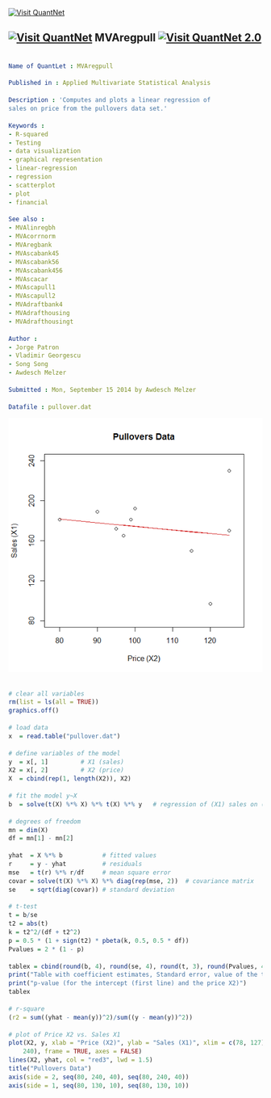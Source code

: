 
[<img src="https://github.com/QuantLet/Styleguide-and-Validation-procedure/blob/master/pictures/banner.png" alt="Visit QuantNet">](http://quantlet.de/index.php?p=info)

## [<img src="https://github.com/QuantLet/Styleguide-and-Validation-procedure/blob/master/pictures/qloqo.png" alt="Visit QuantNet">](http://quantlet.de/) **MVAregpull** [<img src="https://github.com/QuantLet/Styleguide-and-Validation-procedure/blob/master/pictures/QN2.png" width="60" alt="Visit QuantNet 2.0">](http://quantlet.de/d3/ia)

```yaml

Name of QuantLet : MVAregpull

Published in : Applied Multivariate Statistical Analysis

Description : 'Computes and plots a linear regression of
sales on price from the pullovers data set.'

Keywords :
- R-squared
- Testing
- data visualization
- graphical representation
- linear-regression
- regression
- scatterplot
- plot
- financial

See also :
- MVAlinregbh
- MVAcorrnorm
- MVAregbank
- MVAscabank45
- MVAscabank56
- MVAscabank456
- MVAscacar
- MVAscapull1
- MVAscapull2
- MVAdraftbank4
- MVAdrafthousing
- MVAdrafthousingt

Author :
- Jorge Patron
- Vladimir Georgescu
- Song Song
- Awdesch Melzer

Submitted : Mon, September 15 2014 by Awdesch Melzer

Datafile : pullover.dat
```

![Picture1](MVAregpull_1.png)


```r

# clear all variables
rm(list = ls(all = TRUE))
graphics.off()

# load data
x  = read.table("pullover.dat")

# define variables of the model
y  = x[, 1]         # X1 (sales)
X2 = x[, 2]         # X2 (price)
X  = cbind(rep(1, length(X2)), X2)

# fit the model y~X
b  = solve(t(X) %*% X) %*% t(X) %*% y   # regression of (X1) sales on (X2) price

# degrees of freedom
mn = dim(X)
df = mn[1] - mn[2]

yhat  = X %*% b           # fitted values
r     = y - yhat          # residuals
mse   = t(r) %*% r/df     # mean square error
covar = solve(t(X) %*% X) %*% diag(rep(mse, 2))  # covariance matrix
se    = sqrt(diag(covar)) # standard deviation

# t-test
t = b/se
t2 = abs(t)
k = t2^2/(df + t2^2)
p = 0.5 * (1 + sign(t2) * pbeta(k, 0.5, 0.5 * df))
Pvalues = 2 * (1 - p)

tablex = cbind(round(b, 4), round(se, 4), round(t, 3), round(Pvalues, 4))
print("Table with coefficient estimates, Standard error, value of the t-statistic and ")
print("p-value (for the intercept (first line) and the price X2)")
tablex

# r-square
(r2 = sum((yhat - mean(y))^2)/sum((y - mean(y))^2))

# plot of Price X2 vs. Sales X1
plot(X2, y, xlab = "Price (X2)", ylab = "Sales (X1)", xlim = c(78, 127), ylim = c(80, 
    240), frame = TRUE, axes = FALSE)
lines(X2, yhat, col = "red3", lwd = 1.5)
title("Pullovers Data")
axis(side = 2, seq(80, 240, 40), seq(80, 240, 40))
axis(side = 1, seq(80, 130, 10), seq(80, 130, 10))

```
